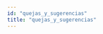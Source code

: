 ```yaml
---
id: "quejas_y_sugerencias"
title: "quejas_y_sugerencias"
---
```

<app-chessboard-nav></app-chessboard-nav>
